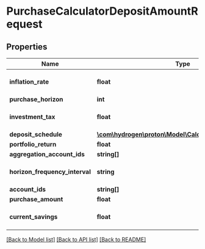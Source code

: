 # PurchaseCalculatorDepositAmountRequest

## Properties
Name | Type | Description | Notes
------------ | ------------- | ------------- | -------------
**inflation_rate** | **float** |  | [optional] [default to 0.0]
**purchase_horizon** | **int** |  | 
**investment_tax** | **float** |  | [optional] [default to 0.0]
**deposit_schedule** | [**\com\hydrogen\proton\Model\CalculatorDepositSchedule**](CalculatorDepositSchedule.md) |  | [optional] 
**portfolio_return** | **float** |  | 
**aggregation_account_ids** | **string[]** |  | [optional] 
**horizon_frequency_interval** | **string** |  | [optional] [default to 'year']
**account_ids** | **string[]** |  | [optional] 
**purchase_amount** | **float** |  | 
**current_savings** | **float** |  | [optional] [default to 0.0]

[[Back to Model list]](../README.md#documentation-for-models) [[Back to API list]](../README.md#documentation-for-api-endpoints) [[Back to README]](../README.md)


